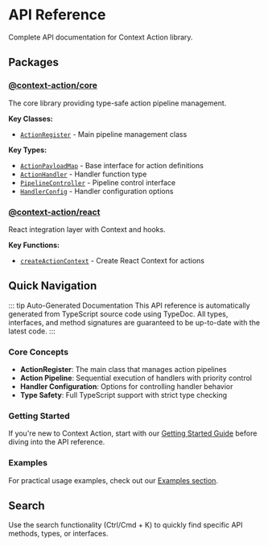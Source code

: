 # API Reference

Complete API documentation for Context Action library.

## Packages

### [@context-action/core](/api/core/)

The core library providing type-safe action pipeline management.

**Key Classes:**
- [`ActionRegister`](/api/generated/classes/ActionRegister.md) - Main pipeline management class

**Key Types:**
- [`ActionPayloadMap`](/api/generated/interfaces/ActionPayloadMap.md) - Base interface for action definitions
- [`ActionHandler`](/api/generated/type-aliases/ActionHandler.md) - Handler function type
- [`PipelineController`](/api/generated/type-aliases/PipelineController.md) - Pipeline control interface
- [`HandlerConfig`](/api/generated/type-aliases/HandlerConfig.md) - Handler configuration options

### [@context-action/react](/api/react/)

React integration layer with Context and hooks.

**Key Functions:**
- [`createActionContext`](/api/generated/functions/createAction.md) - Create React Context for actions

## Quick Navigation

::: tip Auto-Generated Documentation
This API reference is automatically generated from TypeScript source code using TypeDoc. 
All types, interfaces, and method signatures are guaranteed to be up-to-date with the latest code.
:::

### Core Concepts

- **ActionRegister**: The main class that manages action pipelines
- **Action Pipeline**: Sequential execution of handlers with priority control
- **Handler Configuration**: Options for controlling handler behavior
- **Type Safety**: Full TypeScript support with strict type checking

### Getting Started

If you're new to Context Action, start with our [Getting Started Guide](/guide/getting-started) before diving into the API reference.

### Examples

For practical usage examples, check out our [Examples section](/examples/).

## Search

Use the search functionality (Ctrl/Cmd + K) to quickly find specific API methods, types, or interfaces.